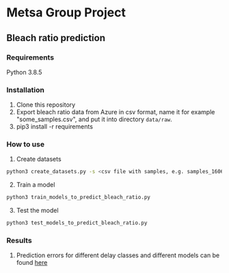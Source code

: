 # Metsa Group Project

## Bleach ratio prediction

### Requirements

Python 3.8.5

### Installation

1. Clone this repository
2. Export bleach ratio data from Azure in csv format, name it for example "some_samples.csv", and put it into directory ```data/raw```.
3. pip3 install -r requirements

### How to use

1. Create datasets

```bash
python3 create_datasets.py -s <csv file with samples, e.g. samples_16062021.csv>
```

2. Train a model

```bash
python3 train_models_to_predict_bleach_ratio.py
```

3. Test the model

```bash
python3 test_models_to_predict_bleach_ratio.py
```

### Results

1. Prediction errors for different delay classes and different models can be found [here](results/predict_bleach_ratio/predict_bleach_ratio_error.csv)
